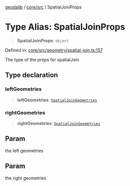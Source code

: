 [geodalib](../../../modules.md) / [core/src](../index.md) / SpatialJoinProps

# Type Alias: SpatialJoinProps

> **SpatialJoinProps**: `object`

Defined in: [core/src/geometry/spatial-join.ts:157](https://github.com/GeoDaCenter/geoda-lib/blob/246bf05338fdf79294f778f8829940c18b17a0f8/js/packages/core/src/geometry/spatial-join.ts#L157)

The type of the props for spatialJoin

## Type declaration

### leftGeometries

> **leftGeometries**: [`SpatialJoinGeometries`](SpatialJoinGeometries.md)

### rightGeometries

> **rightGeometries**: [`SpatialJoinGeometries`](SpatialJoinGeometries.md)

## Param

the left geometries

## Param

the right geometries
